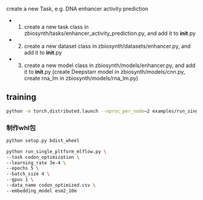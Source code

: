 create a new Task, e.g. DNA enhancer activity prediction
- 1. create a new task class in zbiosynth/tasks/enhancer_activity_prediction.py, and add it to __init__.py
- 2. create a new dataset class in zbiosynth/datasets/enhancer.py, and add it to __init__.py
- 3. create a new model class in zbiosynth/models/enhancer.py, and add it to __init__.py (create Deepstarr model in zbiosynth/models/cnn.py, create rna_lm in zbiosynth/models/rna_lm.py)


## training
```bash
python -m torch.distributed.launch --nproc_per_node=2 examples/run_single_mlflow.py --config config/soluprot/proteincnn1d_mlflow.yaml
```



### 制作whl包
```bash
python setup.py bdist_wheel
```


```bash
python run_single_pltform_mlflow.py \
--task codon_optimization \
--learning_rate 3e-4 \
--epochs 5 \
--batch_size 4 \
--gpus 1 \
--data_name codon_optimized.csv \
--embedding_model esm2_10m
```
